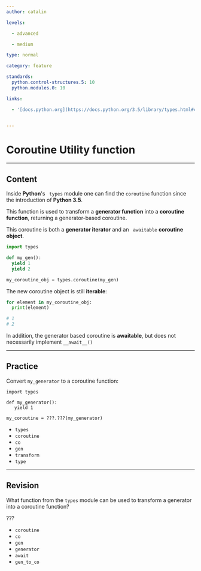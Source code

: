 ```yaml
---
author: catalin

levels:

  - advanced

  - medium

type: normal

category: feature

standards:
  python.control-structures.5: 10
  python.modules.0: 10

links:

  - '[docs.python.org](https://docs.python.org/3.5/library/types.html#coroutine-utility-functions){website}'


---
```


# Coroutine Utility function

---
## Content

Inside **Python**'s ` types`  module one can find the `coroutine` function since the introduction of **Python 3.5**.

This function is used to transform a **generator function** into a **coroutine function**, returning a generator-based coroutine.

This coroutine is both a **generator iterator** and an ` awaitable`  **coroutine object**.

```python
import types

def my_gen():
  yield 1
  yield 2

my_coroutine_obj = types.coroutine(my_gen)
```

The new coroutine object is still **iterable**:
```python
for element in my_coroutine_obj:
  print(element)

# 1
# 2
```

In addition, the generator based coroutine is **awaitable**, but does not necessarily implement `__await__()`

---
## Practice

Convert `my_generator` to a coroutine function:
```
import types

def my_generator():
   yield 1

my_coroutine = ???.???(my_generator)
```

* `types`
* `coroutine`
* `co`
* `gen`
* `transform`
* `type`

---
## Revision

What function from the `types` module can be used to transform a generator into a coroutine function?

???


* `coroutine`
* `co`
* `gen`
* `generator`
* `await`
* `gen_to_co`
 
